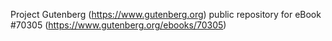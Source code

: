 Project Gutenberg (https://www.gutenberg.org) public repository for
eBook #70305 (https://www.gutenberg.org/ebooks/70305)
